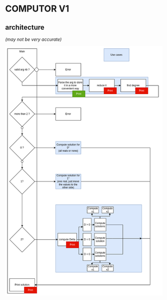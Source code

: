 # COMPUTOR V1

## architecture

*(may not be very accurate)*

![architecture](.git-assets/architecture.png)
